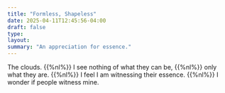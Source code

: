 ```yaml
---
title: "Formless, Shapeless"
date: 2025-04-11T12:45:56-04:00
draft: false
type:
layout:
summary: "An appreciation for essence."
---
```


The clouds.
{{%nl%}}
I see nothing of what they can be, 
{{%nl%}}
only what they are.
{{%nl%}}
I feel I am witnessing their essence.
{{%nl%}}
I wonder if people witness mine.
